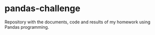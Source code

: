 # pandas-challenge
Repository with the documents, code and results of my homework using Pandas programming.
